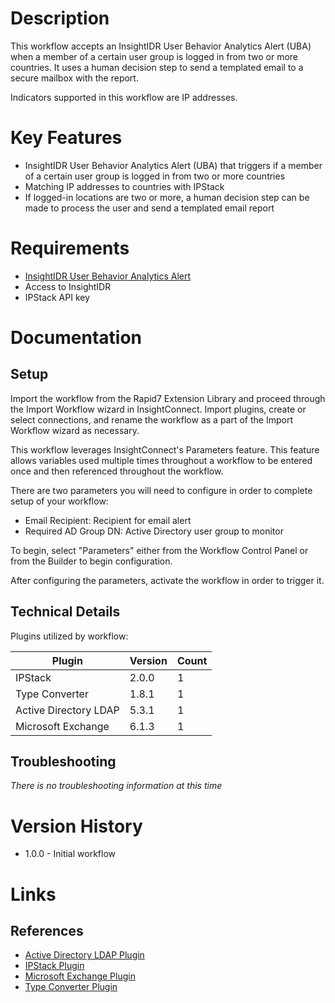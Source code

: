# Description

This workflow accepts an InsightIDR User Behavior Analytics Alert (UBA) when a member of a certain user group is logged in from two or more countries. It uses a human decision step to send a templated email to a secure mailbox with the report.

Indicators supported in this workflow are IP addresses.

# Key Features

* InsightIDR User Behavior Analytics Alert (UBA) that triggers if a member of a certain user group is logged in from two or more countries
* Matching IP addresses to countries with IPStack
* If logged-in locations are two or more, a human decision step can be made to process the user and send a templated email report

# Requirements

* [InsightIDR User Behavior Analytics Alert](https://docs.rapid7.com/insightidr/alerts)
* Access to InsightIDR
* IPStack API key

# Documentation

## Setup

Import the workflow from the Rapid7 Extension Library and proceed through the Import Workflow wizard in InsightConnect. Import plugins, create or select connections, and rename the workflow as a part of the Import Workflow wizard as necessary.

This workflow leverages InsightConnect's Parameters feature. This feature allows variables used multiple times throughout a workflow to be entered once and then referenced throughout the workflow.

There are two parameters you will need to configure in order to complete setup of your workflow:

* Email Recipient: Recipient for email alert
* Required AD Group DN: Active Directory user group to monitor

To begin, select "Parameters" either from the Workflow Control Panel or from the Builder to begin configuration.

After configuring the parameters, activate the workflow in order to trigger it.

 
## Technical Details

Plugins utilized by workflow:

|Plugin|Version|Count|
|----|----|--------|
|IPStack|2.0.0|1|
|Type Converter|1.8.1|1|
|Active Directory LDAP|5.3.1|1|
|Microsoft Exchange|6.1.3|1|

## Troubleshooting

_There is no troubleshooting information at this time_

# Version History

* 1.0.0 - Initial workflow

# Links

## References

* [Active Directory LDAP Plugin](https://extensions.rapid7.com/extension/active-directory-ldap)
* [IPStack Plugin](https://extensions.rapid7.com/extension/ipstack)
* [Microsoft Exchange Plugin](https://extensions.rapid7.com/extension/microsoft-exchange)
* [Type Converter Plugin](https://extensions.rapid7.com/extension/type-converter)